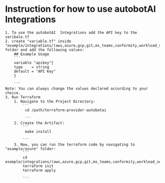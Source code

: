 # Instruction for how to use autobotAI Integrations
    1. To use the autobotAI  Integrations add the API key to the varibale.tf 
    2. create "variable.tf" inside "example/integrations/(aws,azure,gcp,git,ms_teams,conformity,workload_security)" folder and add the following values:
        ## Example Usage 
        ```
        variable "apikey"{
        type    = string
        default = "API Key"
        }

        ```
    Note: You can always change the values declared according to your choice.
    3. Run Terraform 
        1. Navigate to the Project Directory:
            ```
             cd /path/terraform-provider-autobotai

             ``` 
        2. Create the Artifact:
            ```
             make install

            ```
        3. Now, you can run the terraform code by navigating to "example/azure" folder:
            ```
            cd example/integrations/(aws,azure,gcp,git,ms_teams,conformity,workload_security)
            terraform init
            terraform apply

            ```